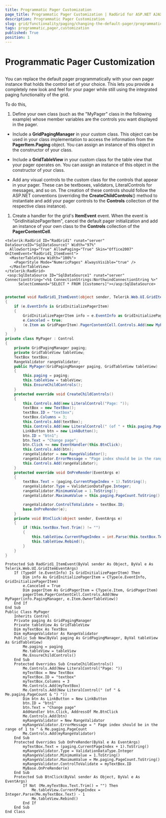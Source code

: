 ```yaml
---
title: Programmatic Pager Customization
page_title: Programmatic Pager Customization | RadGrid for ASP.NET AJAX Documentation
description: Programmatic Pager Customization
slug: grid/functionality/paging/changing-the-default-pager/programmatic-pager-customization
tags: programmatic,pager,customization
published: True
position: 1
---
```


# Programmatic Pager Customization



## 

You can replace the default pager programmatically with your own pager instance that holds the control set of your choice. This lets you provide a completely new look and feel for your pager while still using the integrated paging functionality of the grid.

To do this,

1. Define your own class (such as the "MyPager" class in the following example) whose member variables are the controls you want displayed in the pager.

* Include a **GridPagingManager** in your custom class. This object can be used in your class implementation to access the information from the **PagerItem.Paging** object. You can assign an instance of this object in the constructor of your class.

* Include a **GridTableView** in your custom class for the table view that your pager operates on. You can assign an instance of this object in the constructor of your class.

* Add any visual controls to the custom class for the controls that appear in your pager. These can be textboxes, validators, LiteralControls for messages, and so on. The creation of these controls should follow the ASP.NET conventions (overriding the **CreateChildControls**() method to instantiate and add your pager controls to the **Controls** collection of the respective class instance).

1. Create a handler for the grid's **ItemEvent** event. When the event is "GridInitializePagerItem", cancel the default pager initialization and add an instance of your own class to the **Controls** collection of the **PagerContentCell**.



````ASPNET
<telerik:RadGrid ID="RadGrid1" runat="server" DataSourceID="SqlDataSource1" Width="97%"
  AllowSorting="True" AllowPaging="True" Skin="Office2007" OnItemEvent="RadGrid1_ItemEvent">
  <MasterTableView Width="100%">
    <PagerStyle Mode="NumericPages" AlwaysVisible="true" />
  </MasterTableView>
</telerik:RadGrid>
 <asp:SqlDataSource ID="SqlDataSource1" runat="server" ConnectionString="<%$ ConnectionStrings:NorthwindConnectionString %>"
      SelectCommand="SELECT * FROM [Customers]"></asp:SqlDataSource>
````
````C#

protected void RadGrid1_ItemEvent(object sender, Telerik.Web.UI.GridItemEventArgs e)
{
    if (e.EventInfo is GridInitializePagerItem)
    {
        GridInitializePagerItem info = e.EventInfo as GridInitializePagerItem;
        e.Canceled = true;
        (e.Item as GridPagerItem).PagerContentCell.Controls.Add(new MyPager(info.PagingManager, e.Item.OwnerTableView));
    }
}
private class MyPager : Control
{
    private GridPagingManager paging;
    private GridTableView tableView;
    TextBox textBox;
    RangeValidator rangeValidator;
    public MyPager(GridPagingManager paging, GridTableView tableView)
    {
        this.paging = paging;
        this.tableView = tableView;
        this.EnsureChildControls();
    }
    protected override void CreateChildControls()
    {
        this.Controls.Add(new LiteralControl("Page: "));
        textBox = new TextBox();
        textBox.ID = "textbox";
        textBox.Columns = 3;
        this.Controls.Add(textBox);
        this.Controls.Add(new LiteralControl(" (of " + this.paging.PageCount + ") "));
        LinkButton btn = new LinkButton();
        btn.ID = "btn1";
        btn.Text = "Change page";
        btn.Click += new EventHandler(this.BtnClick);
        this.Controls.Add(btn);
        rangeValidator = new RangeValidator();
        rangeValidator.ErrorMessage = "Page index should be in the range of 1 to " + this.paging.PageCount;
        this.Controls.Add(rangeValidator);
    }
    protected override void OnPreRender(EventArgs e)
    {
        textBox.Text = (paging.CurrentPageIndex + 1).ToString();
        rangeValidator.Type = ValidationDataType.Integer;
        rangeValidator.MinimumValue = 1.ToString();
        rangeValidator.MaximumValue = this.paging.PageCount.ToString();

        rangeValidator.ControlToValidate = textBox.ID;
        base.OnPreRender(e);
    }
    private void BtnClick(object sender, EventArgs e)
    {
        if (this.textBox.Text.Trim() != "")
        {
            this.tableView.CurrentPageIndex = int.Parse(this.textBox.Text) - 1;
            this.tableView.Rebind();
        }
    }
}

````
````VB.NET	
Protected Sub RadGrid1_ItemEvent(ByVal sender As Object, ByVal e As Telerik.Web.UI.GridItemEventArgs)
    If (TypeOf (e.EventInfo) Is GridInitializePagerItem) Then
        Dim info As GridInitializePagerItem = CType(e.EventInfo, GridInitializePagerItem)
        e.Canceled = True
        Dim pagerItem As GridPagerItem = CType(e.Item, GridPagerItem)
        pagerItem.PagerContentCell.Controls.Add(New MyPager(info.PagingManager, e.Item.OwnerTableView))
    End If
End Sub
Public Class MyPager
    Inherits Control
    Private paging As GridPagingManager
    Private tableView As GridTableView
    Dim myTextBox As TextBox
    Dim myRangeValidator As RangeValidator
    Public Sub New(ByVal paging As GridPagingManager, ByVal tableView As GridTableView)
        Me.paging = paging
        Me.tableView = tableView
        Me.EnsureChildControls()
    End Sub
    Protected Overrides Sub CreateChildControls()
        Me.Controls.Add(New LiteralControl("Page: "))
        myTextBox = New TextBox
        myTextBox.ID = "textbox"
        myTextBox.Columns = 3
        Me.Controls.Add(myTextBox)
        Me.Controls.Add(New LiteralControl(" (of " & Me.paging.PageCount & ") "))
        Dim btn As LinkButton = New LinkButton
        btn.ID = "btn1"
        btn.Text = "Change page"
        AddHandler btn.Click, AddressOf Me.BtnClick
        Me.Controls.Add(btn)
        myRangeValidator = New RangeValidator
        myRangeValidator.ErrorMessage = " Page index should be in the range of 1 to " & Me.paging.PageCount
        Me.Controls.Add(myRangeValidator)
    End Sub
    Protected Overrides Sub OnPreRender(ByVal e As EventArgs)
        myTextBox.Text = (paging.CurrentPageIndex + 1).ToString()
        myRangeValidator.Type = ValidationDataType.Integer
        myRangeValidator.MinimumValue = 1.ToString()
        myRangeValidator.MaximumValue = Me.paging.PageCount.ToString()
        myRangeValidator.ControlToValidate = myTextBox.ID
        MyBase.OnPreRender(e)
    End Sub
    Protected Sub BtnClick(ByVal sender As Object, ByVal e As EventArgs)
        If Not (Me.myTextBox.Text.Trim() = "") Then
            Me.tableView.CurrentPageIndex = Integer.Parse(Me.myTextBox.Text) - 1
            Me.tableView.Rebind()
        End If
    End Sub
End Class
````



